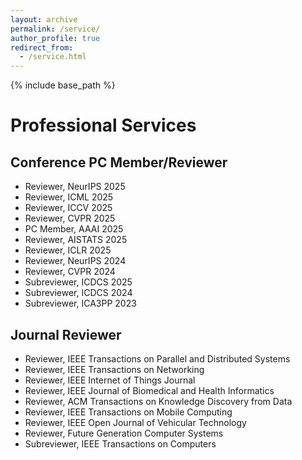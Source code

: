 ```yaml
---
layout: archive
permalink: /service/
author_profile: true
redirect_from:
  - /service.html
---
```

{% include base_path %}
# Professional Services

## Conference PC Member/Reviewer
* Reviewer, NeurIPS 2025
* Reviewer, ICML 2025
* Reviewer, ICCV 2025
* Reviewer, CVPR 2025
* PC Member, AAAI 2025
* Reviewer, AISTATS 2025
* Reviewer, ICLR 2025
* Reviewer, NeurIPS 2024
* Reviewer, CVPR 2024
* Subreviewer, ICDCS 2025
* Subreviewer, ICDCS 2024
* Subreviewer, ICA3PP 2023
  
## Journal Reviewer
* Reviewer, IEEE Transactions on Parallel and Distributed Systems
* Reviewer, IEEE Transactions on Networking
* Reviewer, IEEE Internet of Things Journal
* Reviewer, IEEE Journal of Biomedical and Health Informatics
* Reviewer, ACM Transactions on Knowledge Discovery from Data
* Reviewer, IEEE Transactions on Mobile Computing
* Reviewer, IEEE Open Journal of Vehicular Technology
* Reviewer, Future Generation Computer Systems
* Subreviewer, IEEE Transactions on Computers
